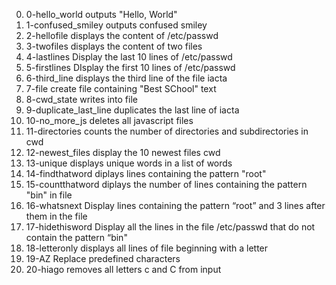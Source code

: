 0. 0-hello_world outputs "Hello, World"
1. 1-confused_smiley outputs confused smiley
2. 2-hellofile displays the content of /etc/passwd
3. 3-twofiles displays the content of two files
4. 4-lastlines Display the last 10 lines of /etc/passwd
5. 5-firstlines DIsplay the first 10 lines of /etc/passwd
6. 6-third_line displays the third line of the file iacta
7. 7-file create file containing "Best SChool" text
8. 8-cwd_state writes into file
9. 9-duplicate_last_line duplicates the last line of iacta
10. 10-no_more_js deletes all javascript files
11. 11-directories counts the number of directories and subdirectories in cwd
12. 12-newest_files display the 10 newest files cwd
13. 13-unique displays unique words in a list of words
14. 14-findthatword diplays lines containing the pattern "root"
15. 15-countthatword diplays the number of lines containing the pattern "bin" in file
16. 16-whatsnext Display lines containing the pattern “root” and 3 lines after them in the file
17. 17-hidethisword Display all the lines in the file /etc/passwd that do not contain the pattern “bin"
18. 18-letteronly displays all lines of file beginning with a letter
19. 19-AZ Replace predefined characters
20. 20-hiago removes all letters c and C from input
